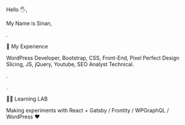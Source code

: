 Hello 🖐,

My Name is Sinan,

.

👀 My Experience

WordPress Developer, Bootstrap, CSS, Front-End, Pixel Perfect Design Slicing, JS, jQuery, Youtube, SEO Analyst Technical.

.

.

👨‍🎓 Learning LAB

Making experiments with React + Gatsby / Frontity / WPGraphQL / WordPress ❤

